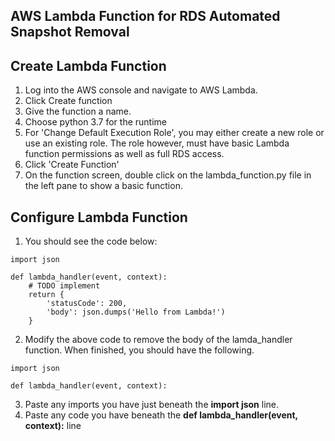 ## AWS Lambda Function for RDS Automated Snapshot Removal

## Create Lambda Function

1. Log into the AWS console and navigate to AWS Lambda.
2. Click Create function
3. Give the function a name.
4. Choose python 3.7 for the runtime
5. For 'Change Default Execution Role', you may either create a new role or use an existing role. The role however, must have basic Lambda function permissions as well as full RDS access.
6. Click 'Create Function'
7. On the function screen, double click on the lambda_function.py file in the left pane to show a basic function.

## Configure Lambda Function
1. You should see the code below:
```
import json

def lambda_handler(event, context):
    # TODO implement
    return {
        'statusCode': 200,
        'body': json.dumps('Hello from Lambda!')
    }
```
2. Modify the above code to remove the body of the lamda_handler function. When finished, you should have the following.

```
import json

def lambda_handler(event, context):

```

3. Paste any imports you have just beneath the __import json__ line. 
4. Paste any code you have beneath the __def lambda_handler(event, context):__ line

